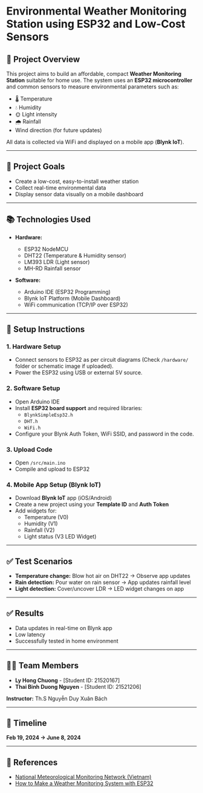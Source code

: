 
# Environmental Weather Monitoring Station using ESP32 and Low-Cost Sensors

## 📌 Project Overview

This project aims to build an affordable, compact **Weather Monitoring Station** suitable for home use. The system uses an **ESP32 microcontroller** and common sensors to measure environmental parameters such as:

- 🌡️ Temperature  
- 💧 Humidity  
- 🌞 Light intensity  
- 🌧️ Rainfall
- Wind direction (for future updates)   

All data is collected via WiFi and displayed on a mobile app (**Blynk IoT**).

---

## 🎯 Project Goals

- Create a low-cost, easy-to-install weather station
- Collect real-time environmental data
- Display sensor data visually on a mobile dashboard

---

## 📚 Technologies Used

- **Hardware:**
  - ESP32 NodeMCU
  - DHT22 (Temperature & Humidity sensor)
  - LM393 LDR (Light sensor)
  - MH-RD Rainfall sensor

- **Software:**
  - Arduino IDE (ESP32 Programming)
  - Blynk IoT Platform (Mobile Dashboard)
  - WiFi communication (TCP/IP over ESP32)

---

## 🚀 Setup Instructions

### 1. Hardware Setup

- Connect sensors to ESP32 as per circuit diagrams (Check `/hardware/` folder or schematic image if uploaded).
- Power the ESP32 using USB or external 5V source.

### 2. Software Setup

- Open Arduino IDE
- Install **ESP32 board support** and required libraries:
  - `BlynkSimpleEsp32.h`
  - `DHT.h`
  - `WiFi.h`
- Configure your Blynk Auth Token, WiFi SSID, and password in the code.

### 3. Upload Code

- Open `/src/main.ino`
- Compile and upload to ESP32

### 4. Mobile App Setup (Blynk IoT)

- Download **Blynk IoT** app (iOS/Android)
- Create a new project using your **Template ID** and **Auth Token**
- Add widgets for:
  - Temperature (V0)
  - Humidity (V1)
  - Rainfall (V2)
  - Light status (V3 LED Widget)

---

## ✅ Test Scenarios

- **Temperature change:** Blow hot air on DHT22 → Observe app updates
- **Rain detection:** Pour water on rain sensor → App updates rainfall level
- **Light detection:** Cover/uncover LDR → LED widget changes on app

---

## ✅ Results

- Data updates in real-time on Blynk app
- Low latency
- Successfully tested in home environment

---

## 👨‍💻 Team Members

- **Ly Hong Chuong** - [Student ID: 21520167]  
- **Thai Binh Duong Nguyen** - [Student ID: 21521206]  

**Instructor:** Th.S Nguyễn Duy Xuân Bách

---

## 📅 Timeline  
**Feb 19, 2024 → June 8, 2024**

---

## 📎 References

- [National Meteorological Monitoring Network (Vietnam)](https://veia.com.vn/mang-luoi-quan-trac-cua-trung-tam-khi-tuong-thuy-van-quoc-gia)
- [How to Make a Weather Monitoring System with ESP32](https://srituhobby.com/how-to-make-a-weather-monitoring-system-with-esp32-board/)
